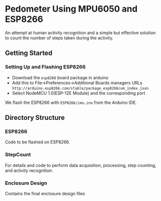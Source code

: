 # Pedometer Using MPU6050 and ESP8266

An attempt at human activity recognition and a simple but effective solution to count the number of steps taken during the activity.

## Getting Started
### Setting Up and Flashing ESP8266

- Download the `esp8266` board package in arduino
- Add this to File->Preferences->Additional Boards managers URLs
```http://arduino.esp8266.com/stable/package_esp8266com_index.json ```
- Select NodeMCU 1.0(ESP-12E Module) and the corresponding port

We flash the ESP8266 with `ESP8266/imu.ino` from the Arduino IDE.

## Directory Structure
### ESP8266
Code to be flashed on ESP8266.

### StepCount
For details and code to perform data acquisition, processing, step counting, and activity recognition.

### Enclosure Design
Contains the final enclosure design files